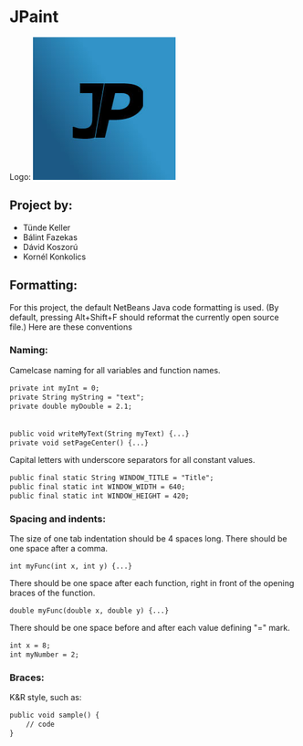 # JPaint
Logo: 
![JPaint logo](logo.jpg "JPaint")

## Project by: 
- Tünde Keller
- Bálint Fazekas
- Dávid Koszorú
- Kornél Konkolics

## Formatting: 
For this project, the default NetBeans Java code formatting is used.
(By default, pressing Alt+Shift+F should reformat the currently open source file.)
Here are these conventions 

### Naming: 
Camelcase naming for all variables and function names. 
```
private int myInt = 0;
private String myString = "text";
private double myDouble = 2.1;


public void writeMyText(String myText) {...}
private void setPageCenter() {...}
```

Capital letters with underscore separators for all constant values. 
```
public final static String WINDOW_TITLE = "Title";
public final static int WINDOW_WIDTH = 640;
public final static int WINDOW_HEIGHT = 420;
```

### Spacing and indents:
The size of one tab indentation should be 4 spaces long. 
There should be one space after a comma. 
```
int myFunc(int x, int y) {...}
```
There should be one space after each function, right in front of the opening braces of the function. 
```
double myFunc(double x, double y) {...}
```
There should be one space before and after each value defining "=" mark. 
```
int x = 8;
int myNumber = 2;
```

### Braces: 
K&R style, such as: 
```
public void sample() {
    // code
}
```

